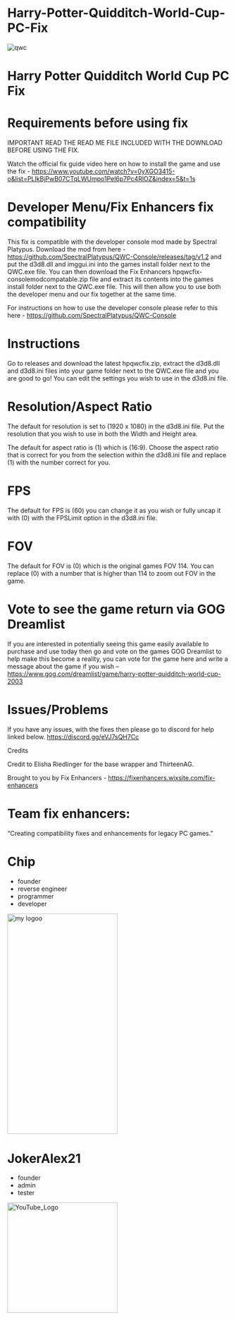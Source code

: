 # Harry-Potter-Quidditch-World-Cup-PC-Fix

![qwc](https://github.com/user-attachments/assets/68e67e25-a30d-4286-837c-1d7f2d9ba02b)

# Harry Potter Quidditch World Cup PC Fix

# Requirements before using fix
IMPORTANT READ THE READ ME FILE INCLUDED WITH THE DOWNLOAD BEFORE USING THE FIX.

Watch the official fix guide video here on how to install the game and use the fix - https://www.youtube.com/watch?v=0yXGO3415-o&list=PLIkBjPwB07CTqLWUmpo1Pel6p7Pc4RlOZ&index=5&t=1s 

# Developer Menu/Fix Enhancers fix compatibility
This fix is compatible with the developer console mod made by Spectral Platypus. Download the mod from here - https://github.com/SpectralPlatypus/QWC-Console/releases/tag/v1.2 and put the d3d8.dll and imggui.ini into the games install folder next to the QWC.exe file. You can then download the Fix Enhancers hpqwcfix-consolemodcompatable.zip file and extract its contents into the games install folder next to the QWC.exe file. This will then allow you to use both the developer menu and our fix together at the same time.

For instructions on how to use the developer console please refer to this here - https://github.com/SpectralPlatypus/QWC-Console 

# Instructions
Go to releases and download the latest hpqwcfix.zip, extract the d3d8.dll and d3d8.ini files into your game folder next to the QWC.exe file and you are good to go! You can edit the settings you wish to use in the d3d8.ini file.

# Resolution/Aspect Ratio
The default for resolution is set to (1920 x 1080) in the d3d8.ini file. Put the resolution that you wish to use in both the Width and Height area.

The default for aspect ratio is (1) which is (16:9). Choose the aspect ratio that is correct for you from the selection within the d3d8.ini file and replace (1) with the number correct for you.

# FPS
The default for FPS is (60) you can change it as you wish or fully uncap it with (0) with the FPSLimit option in the d3d8.ini file.

# FOV
The default for FOV is (0) which is the original games FOV 114. You can replace (0) with a number that is higher than 114 to zoom out FOV in the game.

# Vote to see the game return via GOG Dreamlist
If you are interested in potentially seeing this game easily available to purchase and use today then go and vote on the games GOG Dreamlist to help make this become a reality, you can vote for the game here and write a message about the game if you wish – https://www.gog.com/dreamlist/game/harry-potter-quidditch-world-cup-2003 

# Issues/Problems
If you have any issues, with the fixes then please go to discord for help linked below. https://discord.gg/eVJ7sQH7Cc

Credits

Credit to Elisha Riedlinger for the base wrapper and ThirteenAG.

Brought to you by Fix Enhancers - https://fixenhancers.wixsite.com/fix-enhancers

# Team fix enhancers:
“Creating compatibility fixes and enhancements for legacy PC games.”

# Chip
- founder
- reverse engineer
- programmer
- developer
  
<img width="250" height="500" alt="my logoo" src="https://github.com/user-attachments/assets/9bb13d3f-0734-4f1d-b68f-14114b13744a" />


# JokerAlex21 
- founder
- admin
- tester 

<img width="250" height="250" alt="YouTube_Logo" src="https://github.com/user-attachments/assets/5c7204ca-4bca-4673-8117-965732e7ee6d" />
